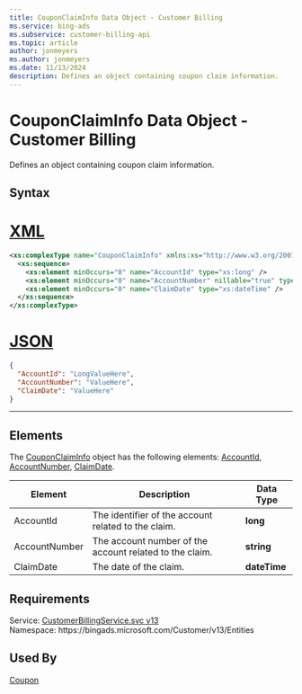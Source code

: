 ```yaml
---
title: CouponClaimInfo Data Object - Customer Billing
ms.service: bing-ads
ms.subservice: customer-billing-api
ms.topic: article
author: jonmeyers
ms.author: jonmeyers
ms.date: 11/13/2024
description: Defines an object containing coupon claim information.
---
```

# CouponClaimInfo Data Object - Customer Billing
Defines an object containing coupon claim information.

## Syntax

# [XML](#tab/xml)

```xml
<xs:complexType name="CouponClaimInfo" xmlns:xs="http://www.w3.org/2001/XMLSchema">
  <xs:sequence>
    <xs:element minOccurs="0" name="AccountId" type="xs:long" />
    <xs:element minOccurs="0" name="AccountNumber" nillable="true" type="xs:string" />
    <xs:element minOccurs="0" name="ClaimDate" type="xs:dateTime" />
  </xs:sequence>
</xs:complexType>
```

# [JSON](#tab/json)

```json
{
  "AccountId": "LongValueHere",
  "AccountNumber": "ValueHere",
  "ClaimDate": "ValueHere"
}
```

-----

## <a name="elements"></a>Elements

The [CouponClaimInfo](couponclaiminfo.md) object has the following elements: [AccountId](#accountid), [AccountNumber](#accountnumber), [ClaimDate](#claimdate).

|Element|Description|Data Type|
|-----------|---------------|-------------|
|<a name="accountid"></a>AccountId|The identifier of the account related to the claim.|**long**|
|<a name="accountnumber"></a>AccountNumber|The account number of the account related to the claim.|**string**|
|<a name="claimdate"></a>ClaimDate|The date of the claim.|**dateTime**|

## Requirements
Service: [CustomerBillingService.svc v13](https://clientcenter.api.bingads.microsoft.com/Api/Billing/v13/CustomerBillingService.svc)  
Namespace: https\://bingads.microsoft.com/Customer/v13/Entities  

## Used By
[Coupon](coupon.md)  
